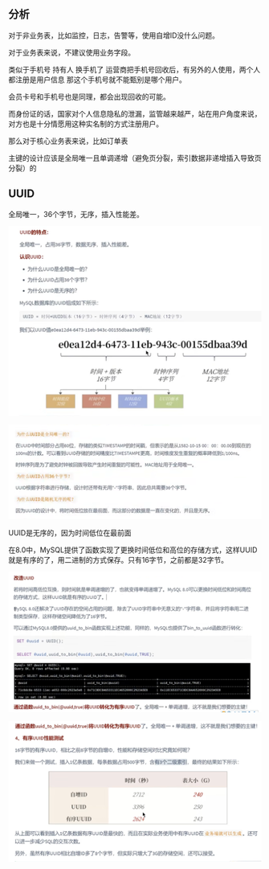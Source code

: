 分析
---

对于非业务表，比如监控，日志，告警等，使用自增ID没什么问题。

对于业务表来说，不建议使用业务字段。

类似于手机号 持有人 换手机了 运营商把手机号回收后，有另外的人使用，两个人都注册是用户信息 那这个手机号就不能甄别是哪个用户。

会员卡号和手机号也是同理，都会出现回收的可能。

而身份证的话，国家对个人信息隐私的泄漏，监管越来越严，站在用户角度来说，对方也是十分情愿用这种实名制的方式注册用户。

那么对于核心业务表来说，比如订单表

主键的设计应该是全局唯一且单调递增（避免页分裂，索引数据非递增插入导致页分裂）的

UUID
---
全局唯一，36个字节，无序，插入性能差。

![img_2.png](img_2.png)

![img_3.png](img_3.png)

UUID是无序的，因为时间低位在最前面

在8.0中，MySQL提供了函数实现了更换时间低位和高位的存储方式，这样UUID就是有序的了，用二进制的方式保存。只有16字节，之前都是32字节。

![img_4.png](img_4.png)


![img_5.png](img_5.png)